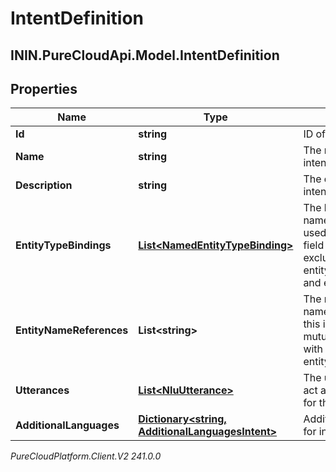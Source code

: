 # IntentDefinition

## ININ.PureCloudApi.Model.IntentDefinition

## Properties

|Name | Type | Description | Notes|
|------------ | ------------- | ------------- | -------------|
| **Id** | **string** | ID of the intent. | [optional] |
| **Name** | **string** | The name of the intent. | |
| **Description** | **string** | The description of the intent. | [optional] |
| **EntityTypeBindings** | [**List&lt;NamedEntityTypeBinding&gt;**](NamedEntityTypeBinding) | The bindings for the named entity types used in this intent.This field is mutually exclusive with entityNameReferences and entities | [optional] |
| **EntityNameReferences** | **List&lt;string&gt;** | The references for the named entity used in this intent.This field is mutually exclusive with entityTypeBindings | [optional] |
| **Utterances** | [**List&lt;NluUtterance&gt;**](NluUtterance) | The utterances that act as training phrases for the intent. | |
| **AdditionalLanguages** | [**Dictionary&lt;string, AdditionalLanguagesIntent&gt;**](AdditionalLanguagesIntent) | Additional languages for intents | [optional] |



_PureCloudPlatform.Client.V2 241.0.0_

